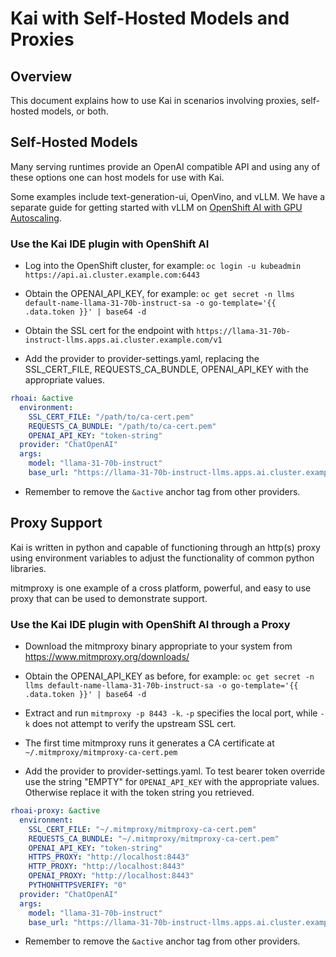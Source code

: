 # Kai with Self-Hosted Models and Proxies

## Overview

This document explains how to use Kai in scenarios involving proxies, self-hosted models, or both.

## Self-Hosted Models

Many serving runtimes provide an OpenAI compatible API and using any of these options one can host models for use with Kai.

Some examples include text-generation-ui, OpenVino, and vLLM. We have a separate guide for getting started with vLLM on [OpenShift AI with GPU Autoscaling](https://github.com/jmontleon/openshift-ai-with-gpu-autoscaling).

### Use the Kai IDE plugin with OpenShift AI

- Log into the OpenShift cluster, for example:
  `oc login -u kubeadmin https://api.ai.cluster.example.com:6443`

- Obtain the OPENAI_API_KEY, for example:
  `oc get secret -n llms default-name-llama-31-70b-instruct-sa -o go-template='{{ .data.token }}' | base64 -d`

- Obtain the SSL cert for the endpoint with
  `https://llama-31-70b-instruct-llms.apps.ai.cluster.example.com/v1`

- Add the provider to provider-settings.yaml, replacing the SSL_CERT_FILE, REQUESTS_CA_BUNDLE, OPENAI_API_KEY with the appropriate values.

```yaml
rhoai: &active
  environment:
    SSL_CERT_FILE: "/path/to/ca-cert.pem"
    REQUESTS_CA_BUNDLE: "/path/to/ca-cert.pem"
    OPENAI_API_KEY: "token-string"
  provider: "ChatOpenAI"
  args:
    model: "llama-31-70b-instruct"
    base_url: "https://llama-31-70b-instruct-llms.apps.ai.cluster.example.com/v1"
```

- Remember to remove the `&active` anchor tag from other providers.

## Proxy Support

Kai is written in python and capable of functioning through an http(s) proxy using environment variables to adjust the functionality of common python libraries.

mitmproxy is one example of a cross platform, powerful, and easy to use proxy that can be used to demonstrate support.

### Use the Kai IDE plugin with OpenShift AI through a Proxy

- Download the mitmproxy binary appropriate to your system from https://www.mitmproxy.org/downloads/

- Obtain the OPENAI_API_KEY as before, for example:
  `oc get secret -n llms default-name-llama-31-70b-instruct-sa -o go-template='{{ .data.token }}' | base64 -d`

- Extract and run `mitmproxy -p 8443 -k`. `-p` specifies the local port, while `-k` does not attempt to verify the upstream SSL cert.

- The first time mitmproxy runs it generates a CA certificate at `~/.mitmproxy/mitmproxy-ca-cert.pem`

- Add the provider to provider-settings.yaml. To test bearer token override use the string "EMPTY" for `OPENAI_API_KEY` with the appropriate values. Otherwise replace it with the token string you retrieved.

```yaml
rhoai-proxy: &active
  environment:
    SSL_CERT_FILE: "~/.mitmproxy/mitmproxy-ca-cert.pem"
    REQUESTS_CA_BUNDLE: "~/.mitmproxy/mitmproxy-ca-cert.pem"
    OPENAI_API_KEY: "token-string"
    HTTPS_PROXY: "http://localhost:8443"
    HTTP_PROXY: "http://localhost:8443"
    OPENAI_PROXY: "http://localhost:8443"
    PYTHONHTTPSVERIFY: "0"
  provider: "ChatOpenAI"
  args:
    model: "llama-31-70b-instruct"
    base_url: "https://llama-31-70b-instruct-llms.apps.ai.cluster.example.com/v1"
```

- Remember to remove the `&active` anchor tag from other providers.
